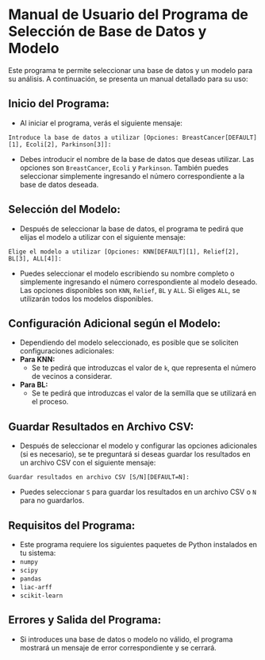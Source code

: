 # Manual de Usuario del Programa de Selección de Base de Datos y Modelo

Este programa te permite seleccionar una base de datos y un modelo para su análisis. A continuación, se presenta un manual detallado para su uso:

## Inicio del Programa:
- Al iniciar el programa, verás el siguiente mensaje:
```
Introduce la base de datos a utilizar [Opciones: BreastCancer[DEFAULT][1], Ecoli[2], Parkinson[3]]:
```

- Debes introducir el nombre de la base de datos que deseas utilizar. Las opciones son `BreastCancer`, `Ecoli` y `Parkinson`. También puedes seleccionar simplemente ingresando el número correspondiente a la base de datos deseada.

## Selección del Modelo:
- Después de seleccionar la base de datos, el programa te pedirá que elijas el modelo a utilizar con el siguiente mensaje:
```
Elige el modelo a utilizar [Opciones: KNN[DEFAULT][1], Relief[2], BL[3], ALL[4]]:
```
- Puedes seleccionar el modelo escribiendo su nombre completo o simplemente ingresando el número correspondiente al modelo deseado. Las opciones disponibles son `KNN`, `Relief`, `BL` y `ALL`. Si eliges `ALL`, se utilizarán todos los modelos disponibles.

## Configuración Adicional según el Modelo:
- Dependiendo del modelo seleccionado, es posible que se soliciten configuraciones adicionales:
- **Para KNN:**
  - Se te pedirá que introduzcas el valor de `k`, que representa el número de vecinos a considerar.
- **Para BL:**
  - Se te pedirá que introduzcas el valor de la semilla que se utilizará en el proceso.

## Guardar Resultados en Archivo CSV:
- Después de seleccionar el modelo y configurar las opciones adicionales (si es necesario), se te preguntará si deseas guardar los resultados en un archivo CSV con el siguiente mensaje:
```
Guardar resultados en archivo CSV [S/N][DEFAULT=N]:
```
- Puedes seleccionar `S` para guardar los resultados en un archivo CSV o `N` para no guardarlos.

## Requisitos del Programa:
- Este programa requiere los siguientes paquetes de Python instalados en tu sistema:
- `numpy`
- `scipy`
- `pandas`
- `liac-arff`
- `scikit-learn`

## Errores y Salida del Programa:
- Si introduces una base de datos o modelo no válido, el programa mostrará un mensaje de error correspondiente y se cerrará.
